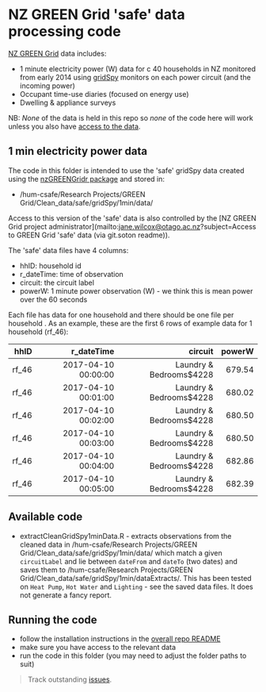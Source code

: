 # NZ GREEN Grid 'safe' data processing code
[NZ GREEN Grid](https://www.otago.ac.nz/centre-sustainability/research/energy/otago050285.html) data includes:

 * 1 minute electricity power (W) data for c 40 households in NZ monitored from early 2014 using [gridSpy](https://gridspy.com/) monitors on each power circuit (and the incoming power)
 * Occupant time-use diaries (focused on energy use)
 * Dwelling & appliance surveys

NB: *None* of the data is held in this repo so *none* of the code here will work unless you also have [access to the data](../../README.md).

## 1 min electricity power data

The code in this folder is intended to use the 'safe' gridSpy data created using the [nzGREENGridr package](https://github.com/dataknut/nzGREENGridr/pulls) and stored in:

 * /hum-csafe/Research Projects/GREEN Grid/Clean_data/safe/gridSpy/1min/data/

Access to this version of the 'safe' data is also controlled by the [NZ GREEN Grid project administrator](mailto:jane.wilcox@otago.ac.nz?subject=Access to GREEN Grid 'safe' data (via git.soton readme)).

The 'safe' data files have 4 columns:

 * hhID: household id
 * r_dateTime: time of observation
 * circuit: the circuit label
 * powerW: 1 minute power observation (W) - we think this is mean power over the 60 seconds

Each file has data for one household and there should be one file per household . As an example, these are the first 6 rows of example data for 1 household (rf_46):

|hhID |	r_dateTime |	circuit |	powerW|
|------:|------:|------:|------:|
|rf_46 |	2017-04-10 00:00:00 |	Laundry & Bedrooms$4228 |	679.54|
|rf_46 |	2017-04-10 00:01:00 |	Laundry & Bedrooms$4228 |	680.02|
|rf_46 |	2017-04-10 00:02:00 |	Laundry & Bedrooms$4228 |	680.50|
|rf_46 |	2017-04-10 00:03:00 |	Laundry & Bedrooms$4228 |	680.50|
|rf_46 |	2017-04-10 00:04:00 |	Laundry & Bedrooms$4228 |	682.86|
|rf_46 |	2017-04-10 00:05:00 |	Laundry & Bedrooms$4228 |	682.39|

## Available code

 * extractCleanGridSpy1minData.R - extracts observations from the cleaned data in /hum-csafe/Research Projects/GREEN Grid/Clean_data/safe/gridSpy/1min/data/ which match a given `circuitLabel` and lie between `dateFrom` and `dateTo` (two dates) and saves them to /hum-csafe/Research Projects/GREEN Grid/Clean_data/safe/gridSpy/1min/dataExtracts/. This has been tested on `Heat Pump`, `Hot Water` and `Lighting` - see the saved data files. It does not generate a fancy report.


## Running the code

 * follow the installation instructions in the [overall repo README](../README.md)
 * make sure you have access to the relevant data
 * run the code in this folder (you may need to adjust the folder paths to suit)
 
> Track outstanding [issues](https://git.soton.ac.uk/ba1e12/nzGREENGrid/issues?label_name%5B%5D=gridSpy).
 
